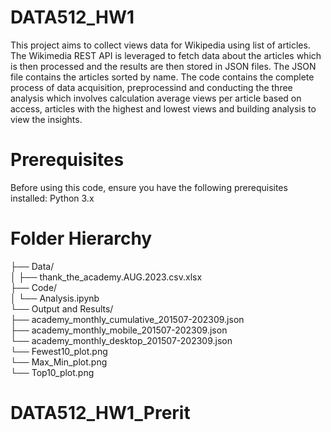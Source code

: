 # DATA512_HW1

This project aims to collect views data for Wikipedia using list of articles. The Wikimedia REST API is leveraged to fetch data about the articles which is then processed and the results are then stored in JSON files. The JSON file contains the articles sorted by name. The code contains the complete process of data acquisition, preprocessind and conducting the three analysis which involves calculation average views per article based on access, articles with the highest and lowest views and building analysis to view the insights.

# Prerequisites
Before using this code, ensure you have the following prerequisites installed:
    Python 3.x

# Folder Hierarchy

├── Data/<br>
│   ├── thank_the_academy.AUG.2023.csv.xlsx<br>
├── Code/<br>
│   └── Analysis.ipynb<br>
└── Output and Results/<br>
    ├── academy_monthly_cumulative_201507-202309.json<br>
    ├── academy_monthly_mobile_201507-202309.json<br>
    └── academy_monthly_desktop_201507-202309.json<br>
    └── Fewest10_plot.png<br>
    └── Max_Min_plot.png<br>
    └── Top10_plot.png<br>
# DATA512_HW1_Prerit
